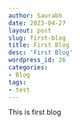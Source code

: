 ```yaml
---
author: Saurabh
date: 2023-04-27
layout: post
slug: first-blog
title: First Blog
desc: 'First Blog'
wordpress_id: 26
categories:
- Blog
tags:
- test
---
```

This is first blog